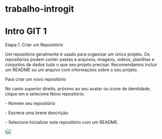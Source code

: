 # trabalho-introgit




<h1>Intro GIT 1</h1>

Etapa 1. Criar um Repositório


Um repositório geralmente é usado para organizar um único projeto. Os repositórios podem conter pastas e arquivos, imagens, vídeos, planilhas e conjuntos de dados
 tudo o que seu projeto precisar. Recomendamos incluir um README ou um arquivo com informações sobre o seu projeto.
 
 <p> Para criar um novo repositório <p>
 
No canto superior direito, próximo ao seu avatar ou ícone de identidade, clique em e selecione Novo repositório.
<p> - Nomeie seu repositório <p> 
<p> - Escreva uma breve descrição. <p> 
<p> - Selecione Inicializar este repositório com um README.<p> 

!<img src="git123">

